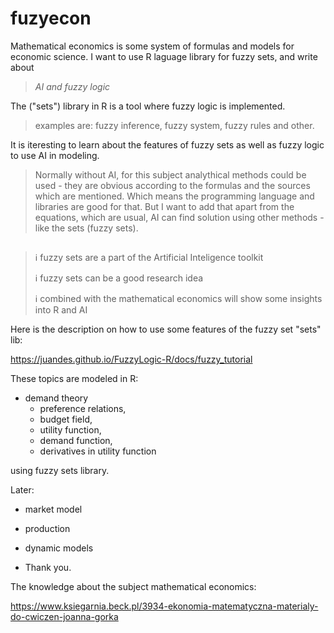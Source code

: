 # fuzyecon
Mathematical economics is some system of formulas and models for economic science.
I want to use R laguage library for fuzzy sets, and write about

> *AI and fuzzy logic*

The ("sets") library in R is a tool where fuzzy logic is implemented.

> examples are: fuzzy inference, fuzzy system, fuzzy rules and other.

It is iteresting to learn about the features of fuzzy sets as well as fuzzy logic to use AI in modeling.

> Normally without AI, for this subject analythical methods could be used - they are obvious according to the formulas and the sources which are mentioned. Which means the programming language and libraries are good for that. But I want to add that apart from the equations, which are usual, AI can find solution using other methods - like the sets (fuzzy sets).

## 

> ℹ️ fuzzy sets are a part of the Artificial Inteligence toolkit
> 
> ℹ️ fuzzy sets can be a good research idea
> 
> ℹ️ combined with the mathematical economics will show some insights into R and AI

Here is the description on how to use some features of the fuzzy set "sets" lib:

https://juandes.github.io/FuzzyLogic-R/docs/fuzzy_tutorial

These topics are modeled in R:

* demand theory
  * preference relations, 
  * budget field,
  * utility function,
  * demand function,
  * derivatives in utility function 

using fuzzy sets library. 

Later:

* market model
* production 
* dynamic models

* Thank you.

The knowledge about the subject mathematical economics:

https://www.ksiegarnia.beck.pl/3934-ekonomia-matematyczna-materialy-do-cwiczen-joanna-gorka
